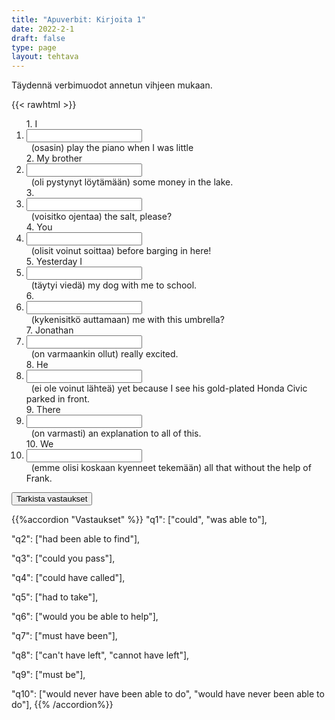 ```yaml
---
title: "Apuverbit: Kirjoita 1"
date: 2022-2-1
draft: false
type: page
layout: tehtava
---
```


Täydennä verbimuodot annetun vihjeen mukaan.

{{< rawhtml >}}
<div class="tehtava">
<form autocomplete="off">
  <ol>
  
<section>
1. I&nbsp;<li><input id="q1" type="text"/><span></span></li>&nbsp; (osasin) play the piano when I was little
</section>
<section>
2. My brother &nbsp;<li><input id="q2" type="text"/><span></span></li>&nbsp; (oli pystynyt löytämään) some money in the lake.
</section>
<section>
3. &nbsp;<li><input id="q3" type="text"/><span></span></li>&nbsp; (voisitko ojentaa) the salt, please?
</section>
<section>
4. You &nbsp;<li><input id="q4" type="text"/><span></span></li>&nbsp; (olisit voinut soittaa) before barging in here!
</section>
<section>
5. Yesterday I&nbsp;<li><input id="q5" type="text"/><span></span></li>&nbsp; (täytyi viedä) my dog with me to school.
</section>
<section>
6. &nbsp;<li><input id="q6" type="text"/><span></span></li>&nbsp; (kykenisitkö auttamaan) me with this umbrella?
</section>
<section>
7. Jonathan &nbsp;<li><input id="q7" type="text"/><span></span></li>&nbsp; (on varmaankin 
ollut) really excited.
</section>
<section>
8. He  &nbsp;<li><input id="q8" type="text"/><span></span></li>&nbsp; (ei ole voinut lähteä) yet because I see his gold-plated Honda Civic parked in front.
</section>
<section>
9. There &nbsp;<li><input id="q9" type="text"/><span></span></li>&nbsp; (on varmasti) an explanation to all of this.
</section>
<section>
10. We &nbsp;<li><input id="q10" type="text"/><span></span></li>&nbsp; (emme olisi koskaan kyenneet tekemään) all that without the help of Frank. </ol>
  
 <link rel="stylesheet" type="text/css" href="/css/kirjoita1.css"/>

<div id="buttonWrapper">
   <input type="submit" id="submit" value="Tarkista vastaukset" />
   </div>
</form>

</div>


<script>
var answers = {
  "q1": ["could", "was able to play"],
  "q2": ["had been able to find"],
  "q3": ["could you pass"],
  "q4": ["could have called"],
  "q5": ["had to take"],
  "q6": ["would you be able to help"],
  "q7": ["must have been"],
  "q8": ["can't have left", "cannot have left"],
  "q9": ["must be"],
  "q10": ["would never have been able to do", "would have never been able to do"],
};

function markAnswers() {
  $("input[type='text']").each(function() {
    console.log($.inArray(this.value, answers[this.id]));
    if ($.inArray(this.value.toLowerCase().trim(), answers[this.id]) === -1) {
      $(this).parent()[0].setAttribute("class", "vaarin");
    } else {
      $(this).parent()[0].setAttribute("class", "oikein");
    }
  })
}

$("form").on("submit", function(e) {
  e.preventDefault();
  markAnswers();
});

const input = document.querySelector('.tehtava input');
const span = document.querySelector('.tehtava span');

document.querySelectorAll("input").forEach(elem => elem.addEventListener('input', function (event) {
    span.innerHTML = this.value.replace(/\s/g, '&nbsp;');
    this.style.width = span.offsetWidth + 'px';
}));

</script>
</rawhtml>

{{%accordion "Vastaukset" %}}
  "q1": ["could", "was able to"],

  "q2": ["had been able to find"],

  "q3": ["could you pass"],

  "q4": ["could have called"],

  "q5": ["had to take"],

  "q6": ["would you be able to help"],

  "q7": ["must have been"],

  "q8": ["can't have left", "cannot have left"],

  "q9": ["must be"],

  "q10": ["would never have been able to do", "would have never been able to do"],
{{% /accordion%}}